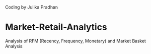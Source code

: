 Coding by Julika Pradhan
# Market-Retail-Analytics
Analysis of RFM (Recency, Frequency, Monetary) and Market Basket Analysis
